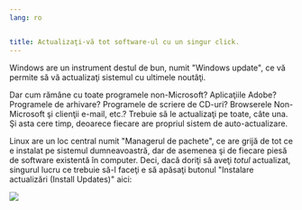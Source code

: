 ```yaml
---
lang: ro


title: Actualizaţi-vă tot software-ul cu un singur click.
---
```


Windows are un instrument destul de bun, numit "Windows update", ce
vă permite să vă actualizaţi sistemul cu ultimele noutăţi.

Dar cum rămâne cu toate programele non-Microsoft? Aplicaţiile Adobe?
Programele de arhivare? Programele de scriere de CD-uri? Browserele Non-Microsoft
şi clienţii e-mail, etc.? Trebuie să le actualizaţi pe toate, câte una. Şi asta
cere timp, deoarece fiecare are propriul sistem de auto-actualizare.

Linux are un loc central numit "Managerul de pachete", ce are grijă
de tot ce e instalat pe sistemul dumneavoastră, dar de asemenea şi de
fiecare piesă de software existentă în computer. Deci, dacă doriţi să
aveţi <i>totul</i> actualizat, singurul lucru ce trebuie să-l faceţi
e să apăsaţi butonul "Instalare actualizări (Install Updates)" aici: 


<img src="Images/global_update.png" />




